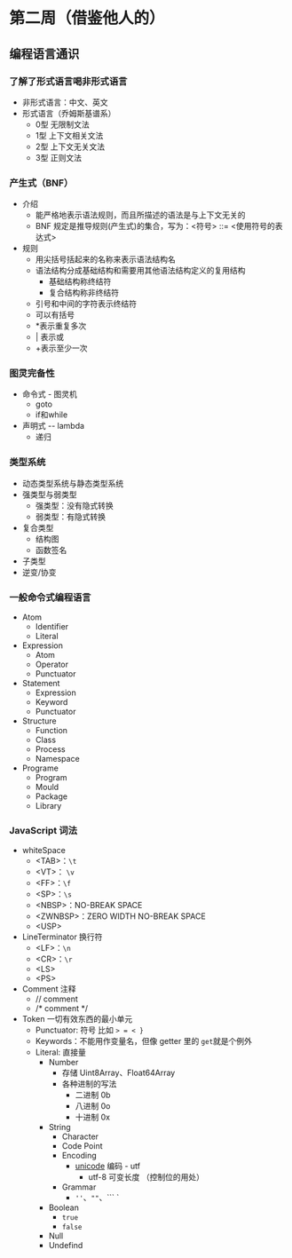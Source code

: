 # 第二周（借鉴他人的）

## 编程语言通识
### 了解了形式语言喝非形式语言
  - 非形式语言：中文、英文
  - 形式语言（乔姆斯基谱系）
    - 0型 无限制文法
    - 1型 上下文相关文法
    - 2型 上下文无关文法
    - 3型 正则文法
### 产生式（BNF）
  - 介绍
    - 能严格地表示语法规则，而且所描述的语法是与上下文无关的
    - BNF 规定是推导规则(产生式)的集合，写为：<符号> ::= <使用符号的表达式>
  - 规则
    - 用尖括号括起来的名称来表示语法结构名
    - 语法结构分成基础结构和需要用其他语法结构定义的复用结构
      - 基础结构称终结符
      - 复合结构称非终结符
    - 引号和中间的字符表示终结符
    - 可以有括号
    - *表示重复多次
    - | 表示或
    - +表示至少一次
### 图灵完备性
  - 命令式 - 图灵机
    - goto
    - if和while
  - 声明式 -- lambda
    - 递归
### 类型系统
  - 动态类型系统与静态类型系统
  - 强类型与弱类型
    - 强类型：没有隐式转换
    - 弱类型：有隐式转换
  - 复合类型
    - 结构图
    - 函数签名
  - 子类型
   - 逆变/协变
### 一般命令式编程语言
 - Atom
   - Identifier
   - Literal
 - Expression
   - Atom
   - Operator
   - Punctuator
 - Statement
   - Expression
   - Keyword
   - Punctuator
 - Structure
   - Function
   - Class
   - Process
   - Namespace
 - Programe
   - Program
   - Mould
   - Package
   - Library
### JavaScript 词法
- whiteSpace
   - \<TAB\>：`\t`
   - \<VT\>： `\v`
   - \<FF\>：`\f` 
   - \<SP\>：`\s`
   - \<NBSP\>：NO-BREAK SPACE
   - \<ZWNBSP\>：ZERO WIDTH NO-BREAK SPACE
   - \<USP\>
- LineTerminator 换行符
   - \<LF\>：`\n`
   - \<CR\>：`\r`
   - \<LS\>
   - \<PS\>
- Comment 注释
   - // comment
   - /* comment */
- Token 一切有效东西的最小单元
  - Punctuator: 符号 比如 `> = < }`
  - Keywords：不能用作变量名，但像 getter 里的 `get`就是个例外
  - Literal: 直接量
    - Number
      - 存储 Uint8Array、Float64Array
      - 各种进制的写法
        - 二进制 0b
        - 八进制 0o
        - 十进制 0x
    - String
      - Character
      - Code Point
      - Encoding
        - [unicode](https://www.fileformat.info/info/unicode/index.htm) 编码 - utf
          - utf-8 可变长度 （控制位的用处）
      - Grammar
        - `''`、`""`、``` `
    - Boolean
      - `true`
      - `false`
    - Null
    - Undefind
